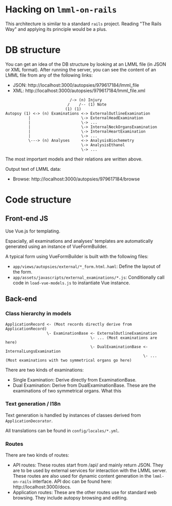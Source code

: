 # Hacking on `lmml-on-rails`

This architecture is similar to a standard `rails` project.
Reading "The Rails Way" and applying its principle would be a plus.

# DB structure

You can get an idea of the DB structure by looking at an LMML file
(in JSON or XML format).
After running the server, you can see the content of an LMML file
from any of the following links:

- JSON: http://localhost:3000/autopsies/979617184/lmml_file
- XML: http://localhost:3000/autopsies/979617184/lmml_file.xml

```
                            /-> (n) Injury
                           /    /-- (1) Note
                          (1) (1)
Autopsy (1) <-> (n) Examinations <-> ExternalOutlineExamination
          |                      \-> ExternalHeadExamination
          |                      \-> ...
          |                      \-> InternalNeckOrgansExamination
          |                      \-> InternalHeartExamination
          |                      \-> ...
          \---> (n) Analyses     <-> AnalysisBiochemetry
                                 \-> AnalysisEthanol
                                 \-> ...
```

The most important models and their relations are written above.

Output text of LMML data:

- Browse: http://localhost:3000/autopsies/979617184/browse

# Code structure

## Front-end JS

Use Vue.js for templating.

Espacially, all examinations and analyses' templates are
automatically generated using an instance of VueFormBuilder.

A typical form using VueFormBuilder is built with the following
files:
- `app/views/autopsies/external/*_form.html.haml`:
  Define the layout of the form.
- `app/assets/javascripts/external_examinations/*.js`:
  Conditionally call code in `load-vue-models.js` to instantiate
  Vue instance.

## Back-end

### Class hierarchy in models

```
ApplicationRecord <- (Most records directly derive from ApplicationRecord)
                  \- ExaminationBase <- ExternalOutlineExamination
                                     \- ... (Most examinations are here)
                                     \- DualExaminationBase <- InternalLungsExamination
                                                            \- ... (Most examinations with two symmetrical organs go here)
```

There are two kinds of examinations:
- Single Examination: Derive directly from ExaminationBase.
- Dual Examination: Derive from DualExaminationBase. These
are the examinations of two symmetrical organs. What this

### Text generation / I18n

Text generation is handled by instances of classes derived from
`ApplicationDecorator`.

All translations can be found in `config/locales/*.yml`.

### Routes

There are two kinds of routes:
- API routes: These routes start from /api/ and mainly return JSON.
  They are to be used by external services for interaction with the LMML server.
  These routes are also used for dynamic content generation in the
  `lmml-on-rails` interface.
  API doc can be found here: http://localhost:3000/docs.
- Application routes: These are the other routes use for standard web browsing.
  They include autopsy browsing and editing.
